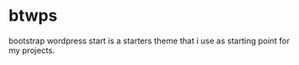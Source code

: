 btwps
=====

bootstrap wordpress start is a starters theme that i use as starting point for my projects. 
